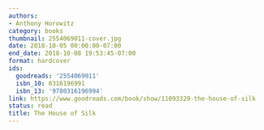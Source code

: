 ```yaml
---
authors:
- Anthony Horowitz
category: books
thumbnail: 2554069011-cover.jpg
date: 2018-10-05 00:00:00-07:00
end_date: 2018-10-08 19:53:45-07:00
format: hardcover
ids:
  goodreads: '2554069011'
  isbn_10: 0316196991
  isbn_13: '9780316196994'
link: https://www.goodreads.com/book/show/11093329-the-house-of-silk
status: read
title: The House of Silk
---
```

